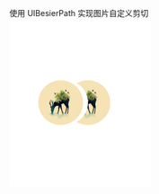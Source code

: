 使用 UIBesierPath 实现图片自定义剪切
![image](https://github.com/xingnan1989/BezierTest/blob/master/production.png?raw=true)
